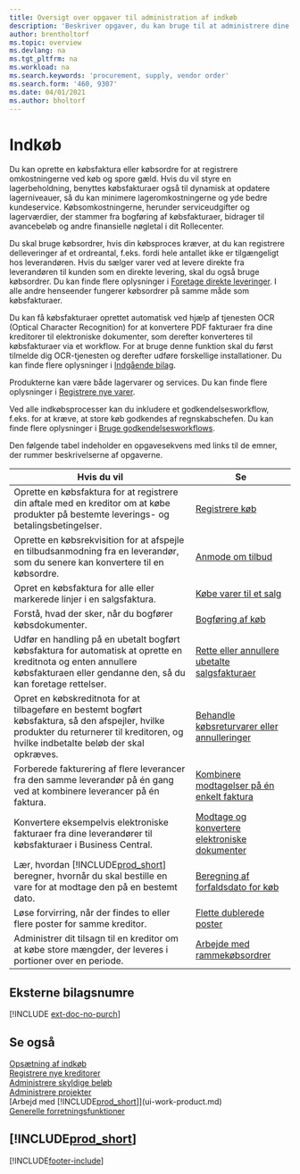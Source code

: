 ```yaml
---
title: Oversigt over opgaver til administration af indkøb
description: 'Beskriver opgaver, du kan bruge til at administrere dine indkøb eller indkøbsprocesser, herunder hvordan købsfakturaer og købsordrer fungerer.'
author: brentholtorf
ms.topic: overview
ms.devlang: na
ms.tgt_pltfrm: na
ms.workload: na
ms.search.keywords: 'procurement, supply, vendor order'
ms.search.form: '460, 9307'
ms.date: 04/01/2021
ms.author: bholtorf
---
```

# <a name="purchasing"></a>Indkøb

Du kan oprette en købsfaktura eller købsordre for at registrere omkostningerne ved køb og spore gæld. Hvis du vil styre en lagerbeholdning, benyttes købsfakturaer også til dynamisk at opdatere lagerniveauer, så du kan minimere lageromkostningerne og yde bedre kundeservice. Købsomkostningerne, herunder serviceudgifter og lagerværdier, der stammer fra bogføring af købsfakturaer, bidrager til avancebeløb og andre finansielle nøgletal i dit Rollecenter.

Du skal bruge købsordrer, hvis din købsproces kræver, at du kan registrere delleveringer af et ordreantal, f.eks. fordi hele antallet ikke er tilgængeligt hos leverandøren. Hvis du sælger varer ved at levere direkte fra leverandøren til kunden som en direkte levering, skal du også bruge købsordrer. Du kan finde flere oplysninger i [Foretage direkte leveringer](sales-how-drop-shipment.md). I alle andre henseender fungerer købsordrer på samme måde som købsfakturaer.

Du kan få købsfakturaer oprettet automatisk ved hjælp af tjenesten OCR (Optical Character Recognition) for at konvertere PDF fakturaer fra dine kreditorer til elektroniske dokumenter, som derefter konverteres til købsfakturaer via et workflow. For at bruge denne funktion skal du først tilmelde dig OCR-tjenesten og derefter udføre forskellige installationer. Du kan finde flere oplysninger i [Indgående bilag](across-income-documents.md).

Produkterne kan være både lagervarer og services. Du kan finde flere oplysninger i [Registrere nye varer](inventory-how-register-new-items.md).

Ved alle indkøbsprocesser kan du inkludere et godkendelsesworkflow, f.eks. for at kræve, at store køb godkendes af regnskabschefen. Du kan finde flere oplysninger i [Bruge godkendelsesworkflows](across-how-use-approval-workflows.md).

Den følgende tabel indeholder en opgavesekvens med links til de emner, der rummer beskrivelserne af opgaverne.

| Hvis du vil | Se |
| --- | --- |
| Oprette en købsfaktura for at registrere din aftale med en kreditor om at købe produkter på bestemte leverings- og betalingsbetingelser. |[Registrere køb](purchasing-how-record-purchases.md) |
|Oprette en købsrekvisition for at afspejle en tilbudsanmodning fra en leverandør, som du senere kan konvertere til en købsordre.|[Anmode om tilbud](purchasing-how-request-quotes.md)|
| Opret en købsfaktura for alle eller markerede linjer i en salgsfaktura. |[Købe varer til et salg](purchasing-how-purchase-products-sale.md) |
|Forstå, hvad der sker, når du bogfører købsdokumenter.|[Bogføring af køb](ui-post-purchases.md)|
| Udfør en handling på en ubetalt bogført købsfaktura for automatisk at oprette en kreditnota og enten annullere købsfakturaen eller gendanne den, så du kan foretage rettelser. |[Rette eller annullere ubetalte salgsfakturaer](purchasing-how-correct-cancel-unpaid-purchase-invoices.md) |
| Opret en købskreditnota for at tilbageføre en bestemt bogført købsfaktura, så den afspejler, hvilke produkter du returnerer til kreditoren, og hvilke indbetalte beløb der skal opkræves. |[Behandle købsreturvarer eller annulleringer](purchasing-how-register-new-vendors.md) |
|Forberede fakturering af flere leverancer fra den samme leverandør på én gang ved at kombinere leverancer på én faktura.|[Kombinere modtagelser på én enkelt faktura](purchasing-how-to-combine-receipts.md)|
|Konvertere eksempelvis elektroniske fakturaer fra dine leverandører til købsfakturaer i Business Central.|[Modtage og konvertere elektroniske dokumenter](purchasing-how-to-receive-and-convert-electronic-documents.md)|
| Lær, hvordan [!INCLUDE[prod_short](includes/prod_short.md)] beregner, hvornår du skal bestille en vare for at modtage den på en bestemt dato.|[Beregning af forfaldsdato for køb](purchasing-date-calculation-for-purchases.md)|
|Løse forvirring, når der findes to eller flere poster for samme kreditor.|[Flette dublerede poster](sales-how-merge-duplicate-records.md)|
|Administrer dit tilsagn til en kreditor om at købe store mængder, der leveres i portioner over en periode.|[Arbejde med rammekøbsordrer](sales-how-to-create-blanket-sales-orders.md)|

## <a name="external-document-numbers"></a>Eksterne bilagsnumre

[!INCLUDE [ext-doc-no-purch](includes/ext-doc-no-purch.md)]

## <a name="see-also"></a>Se også

[Opsætning af indkøb](purchasing-setup-purchasing.md)  
[Registrere nye kreditorer](purchasing-how-register-new-vendors.md)  
[Administrere skyldige beløb](payables-manage-payables.md)  
[Administrere projekter](projects-manage-projects.md)  
[Arbejd med [!INCLUDE[prod_short](includes/prod_short.md)]](ui-work-product.md)  
[Generelle forretningsfunktioner](ui-across-business-areas.md)

## [!INCLUDE[prod_short](includes/free_trial_md.md)]  


[!INCLUDE[footer-include](includes/footer-banner.md)]
